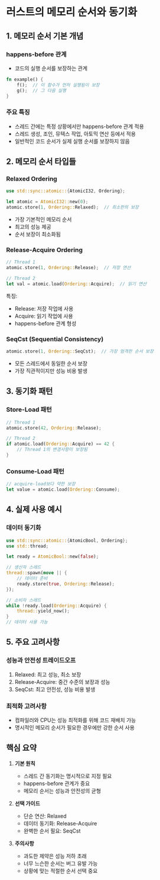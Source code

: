 # 러스트의 메모리 순서와 동기화

## 1. 메모리 순서 기본 개념

### happens-before 관계
- 코드의 실행 순서를 보장하는 관계
```rust
fn example() {
    f();  // 이 함수가 먼저 실행됨이 보장
    g();  // 그 다음 실행
}
```

### 주요 특징
- 스레드 간에는 특정 상황에서만 happens-before 관계 적용
- 스레드 생성, 조인, 뮤텍스 작업, 아토믹 연산 등에서 적용
- 일반적인 코드 순서가 실제 실행 순서를 보장하지 않음

## 2. 메모리 순서 타입들

### Relaxed Ordering
```rust
use std::sync::atomic::{AtomicI32, Ordering};

let atomic = AtomicI32::new(0);
atomic.store(1, Ordering::Relaxed);  // 최소한의 보장
```
- 가장 기본적인 메모리 순서
- 최고의 성능 제공
- 순서 보장이 최소화됨

### Release-Acquire Ordering
```rust
// Thread 1
atomic.store(1, Ordering::Release);  // 저장 연산

// Thread 2
let val = atomic.load(Ordering::Acquire);  // 읽기 연산
```
특징:
- Release: 저장 작업에 사용
- Acquire: 읽기 작업에 사용
- happens-before 관계 형성

### SeqCst (Sequential Consistency)
```rust
atomic.store(1, Ordering::SeqCst);  // 가장 엄격한 순서 보장
```
- 모든 스레드에서 동일한 순서 보장
- 가장 직관적이지만 성능 비용 발생

## 3. 동기화 패턴

### Store-Load 패턴
```rust
// Thread 1
atomic.store(42, Ordering::Release);

// Thread 2
if atomic.load(Ordering::Acquire) == 42 {
    // Thread 1의 변경사항이 보장됨
}
```

### Consume-Load 패턴
```rust
// acquire-load보다 약한 보장
let value = atomic.load(Ordering::Consume);
```

## 4. 실제 사용 예시

### 데이터 동기화
```rust
use std::sync::atomic::{AtomicBool, Ordering};
use std::thread;

let ready = AtomicBool::new(false);

// 생산자 스레드
thread::spawn(move || {
    // 데이터 준비
    ready.store(true, Ordering::Release);
});

// 소비자 스레드
while !ready.load(Ordering::Acquire) {
    thread::yield_now();
}
// 데이터 사용 가능
```

## 5. 주요 고려사항

### 성능과 안전성 트레이드오프
1. Relaxed: 최고 성능, 최소 보장
2. Release-Acquire: 중간 수준의 보장과 성능
3. SeqCst: 최고 안전성, 성능 비용 발생

### 최적화 고려사항
- 컴파일러와 CPU는 성능 최적화를 위해 코드 재배치 가능
- 명시적인 메모리 순서가 필요한 경우에만 강한 순서 사용

## 핵심 요약

1. **기본 원칙**
   - 스레드 간 동기화는 명시적으로 지정 필요
   - happens-before 관계가 중요
   - 메모리 순서는 성능과 안전성의 균형

2. **선택 가이드**
   - 단순 연산: Relaxed
   - 데이터 동기화: Release-Acquire
   - 완벽한 순서 필요: SeqCst

3. **주의사항**
   - 과도한 제약은 성능 저하 초래
   - 너무 느슨한 순서는 버그 유발 가능
   - 상황에 맞는 적절한 순서 선택 중요
